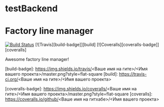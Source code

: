 # testBackend
# Factory line manager
[![Build Status](https://travis-ci.com/alekstode/testBackend.svg?branch=main)](https://travis-ci.com/alekstode/testBackend)
[![Travis][build-badge]][build]
[![Coveralls][coveralls-badge]][coveralls]

Awesome factory line manager!

[build-badge]: https://img.shields.io/travis/<Ваше имя на гите>/<Имя вашего проекта>/master.png?style=flat-square
[build]: https://travis-ci.org/<Ваше имя на гите>/<Имя вашего проекта>

[coveralls-badge]: https://img.shields.io/coveralls/<Ваше имя на гите>/<Имя вашего проекта>/master.png?style=flat-square
[coveralls]: https://coveralls.io/github/<Ваше имя на гитхабе>/<Имя вашего проекта>
